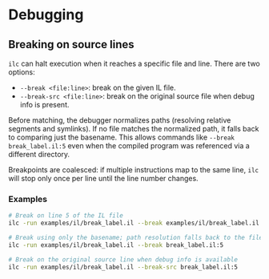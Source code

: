 # Debugging

## Breaking on source lines

`ilc` can halt execution when it reaches a specific file and line. There are
 two options:

- `--break <file:line>`: break on the given IL file.
- `--break-src <file:line>`: break on the original source file when debug info is present.

Before matching, the debugger normalizes paths (resolving relative segments and
symlinks). If no file matches the normalized path, it falls back to comparing
just the basename. This allows commands like `--break break_label.il:5` even
when the compiled program was referenced via a different directory.

Breakpoints are coalesced: if multiple instructions map to the same line, `ilc`
will stop only once per line until the line number changes.

### Examples

```sh
# Break on line 5 of the IL file
ilc -run examples/il/break_label.il --break examples/il/break_label.il:5

# Break using only the basename; path resolution falls back to the filename
ilc -run examples/il/break_label.il --break break_label.il:5

# Break on the original source line when debug info is available
ilc -run examples/il/break_label.il --break-src break_label.il:5
```
